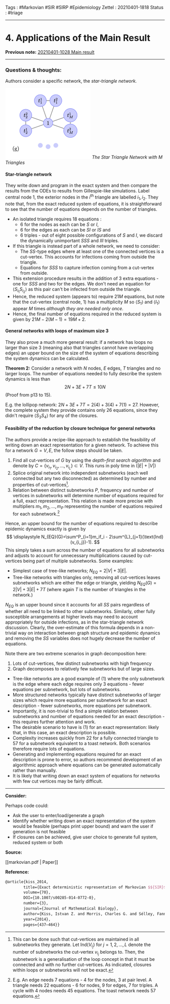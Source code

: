 Tags :   #Markovian #SIR #SIRP #Epidemiology 
Zettel :  20210401-1818
Status : #triage 

-----

# 4. Applications of the Main Result

**Previous note:** [20210401-1028 Main result](20210401-1028%20Main%20result.md)

-----

### Questions & thoughts:

Authors consider a specific network, the _star-triangle network._

![Star Triangle Network with M triangles](Images/Screenshot%202021-04-01%20at%2018.21.30.png)
_The Star Triangle Network with $M$ Triangles_

#### Star-triangle network


They write down and program in the exact system and then compare the results from the ODEs to results from Gillespie-like simulations. Label central node 1, the exterior nodes in the $i^{\text{th}}$ triangle are labelled $i_1, i_2$. They note that, from the exact reduced system of equations, it is straightforward to see that the number of equations depends on the number of triangles.
- An isolated triangle requires 18 equations :
	- 6 for the nodes as each can be $S$ or $I$,
	- 6 for the edges as each can be $SI$ or $IS$ and 
	- 6 triples - out of eight possible configurations of $S$ and $I$, we discard the dynamically unimportant $SSS$ and $III$ triples.
- If this triangle is instead part of a whole network, we need to consider:
	- The $SS$-type edges where at least one of the connected vertices is a cut-vertex. This accounts for infections coming from outside the triangle.
	- Equations for $SSS$ to capture infection coming from a cut-vertex from outside.
- This extension procedure results in the addition of 3 extra equations - one for $SSS$ and two for the edges. We don't need an equation for $\langle S_{i_1} S_{i_2} \rangle$ as this pair can't be infected from outside the triangle.
- Hence, the reduced system (appears to) require $21M$ equations, but note that the cut-vertex (central node, 1) has a multiplicity $M$ so $\langle S_1 \rangle$ and $\langle I_1 \rangle$ appear $M$ times _although they are needed only once._ 
- Hence, the final number of equations required in the reduced system is given by $21M-2(M-1)=19M+2.$

#### General networks with loops of maximum size 3


They also prove a much more general result: if a network has loops no larger than size 3 (meaning also that triangles cannot have overlapping edges) an upper bound on the size of the system of equations describing the system dynamics can be calculated.

__Theorem 2:__ Consider a network with $N$ nodes, $E$ edges, $T$ triangles and no larger loops. The number of equations needed to fully describe the system dynamics is less than 
$$
2N + 3E + 7T \leq 10N
$$
(Proof from p13 to 15).

E.g. the lollipop network: $2N+3E+7T=2(4)+3(4)+7(1)=27$. However, the complete system they provide contains only 26 equations, since they didn't require $\langle S_3 S_4 \rangle$ for any of the closures.


#### Feasibility of the reduction by closure technique for general networks

The authors provide a recipe-like approach to establish the feasibility of writing down an exact representation for a given network. To achieve this for a network $G={V, E}$, the follow steps should be taken.
1. Find all cut-vertices of $G$ by using the _depth-first search algorithm_ and denote by $C=\{v_{i_1}, v_{i_2}, \dots, v_{i_L}\} \subset V$. This runs in poly time in $(|E|+|V|)$
2. Splice original network into independent subnetworks (each well connected but any two disconnected) as determined by number and properties of cut-vertices[^1]. 
3. Relation between distinct subnetworks $P$, frequency and number of vertices in subnetworks will determine number of equations required for a full, exact representation. This relation is made more precise with multipliers $m_1, m_2, \dots, m_P$ representing the number of equations required for each subnetwork.[^2]

Hence, an upper bound for the number of equations required to describe epidemic dynamics exactly is given by
$$
\displaystyle N_{EQ}(G)=\sum^P_{i=1}m_if_i - 2\sum^{L}_{j=1}(\text{Ind}(v_{i_j})-1).
$$
This simply takes a sum across the number of equations for all subnetworks and adjusts to account for unnecessary multiplications caused by cut-vertices being part of multiple subnetworks. Some examples:
- Simplest case of tree-like networks; $N_{EQ}=2|V|+3|E|$.
- Tree-like networks with triangles only, removing all cut-vertices leaves subnetworks which are either the edge or triangle, yielding $N_{EQ}(G)=2|V|+3|E|+7T$ (where again $T$ is the number of triangles in the network.)

$N_{EQ}$ is an upper bound since it accounts for all $SS$ pairs regardless of whether all need to be linked to other subnetworks. Similarly, other fully susceptible arrangements at higher levels may need to account appropriately for outside infections, as in the star-triangle network discussion. Clearly, the over-estimate of this formula depends in a non-trivial way on interaction between graph structure and epidemic dynamics and removing the $SS$ variables does not hugely decrease the number of equations.

Note there are two extreme scenarios in graph decomposition here:
1. Lots of cut-vertices, few distinct subnetworks with high frequency
2. Graph decomposes to relatively few subnetworks but of large sizes.

- Tree-like networks are a good example of (1) where the only subnetwork is the edge where each edge requires only 3 equations - fewer equations per subnetwork, but lots of subnetworks.
- More structured networks typically have distinct subnetworks of larger sizes which require more equations per subnetwork for an exact description - fewer subnetworks, more equations per subnetwork.
- Importantly, it is non-trivial to find a simple relation between subnetworks and number of equations needed for an exact description - this requires further attention and work.
- The desirable scenario to have is (1) for an exact representation: likely that, in this case, an exact description is possible.
- Complexity increases quickly from 22 for a fully connected triangle to 57 for a subnetwork equivalent to a toast network. Both scenarios therefore require lots of equations.
- Generating and implementing equations required for an exact description is prone to error, so authors recommend development of an algorithmic approach where equations can be generated automatically rather than manually. 
- It is likely that writing down an exact system of equations for networks with few cut vertices may be fairly difficult.



-----
 
**Consider:**

Perhaps code could:
- Ask the user to enter/load/generate a graph
- Identify whether writing down an exact representation of the system would be feasible (perhaps print upper bound) and warn the user if generation is not feasible
- If closures can be achieved, give user choice to generate full system, reduced system or both


**Source:** 

[[markovian.pdf | Paper]]


**Reference:** 

```tex
@article{kiss_2014, 
		title={Exact deterministic representation of Markovian $${SIR}$$ epidemics on networks with and without loops},
		volume={70}, 
		DOI={10.1007/s00285-014-0772-0}, 
		number={3}, 
		journal={Journal of Mathematical Biology}, 
		author={Kiss, Istvan Z. and Morris, Charles G. and Sélley, Fanni and Simon, Péter L. and Wilkinson, Robert R.}, 
		year={2014}, 
		pages={437–464}}
```

[^1]: This can be done such that cut-vertices are maintained in all subnetworks they generate. Let $\text{Ind}(V_{i_j})$ for $j = 1, 2, \dots, L$ denote the number of subnetworks the cut-vertex $v_{i_j}$ belongs to. Then, the subnetwork is a generalisation of the loop concept in that it must be connected and with no further cut-vertices. As indicated, closures within loops or subnetworks will not be exact.

[^2]: E.g. An edge needs 7 equations - 4 for the nodes, 3 at pair level. A triangle needs 22 equations - 6 for nodes, 9 for edges, 7 for triples. A cycle with 4 nodes needs 45 equations. The toast network needs 57 equations.